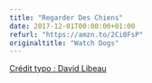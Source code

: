 ```yaml
---
title: "Regarder Des Chiens"
date: 2017-12-01T00:00:00+01:00
refurl: "https://amzn.to/2Ci0FsP"
originaltitle: "Watch Dogs"
---
```


[Crédit typo : David Libeau](https://watchdogsfont.com/)
